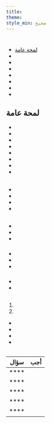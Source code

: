 ```yaml
---
title:
theme:
style_min: صحيح
---
```

# 

## 

* [لمحة عامة]()
* []()
* []()
* []()
* []()
* []()
* []()
* []()

<a id="overview"></a>

## لمحة عامة





* 
* 
* 
* 
* 
* 
* 
* 

<a id="newcourses"></a>

## 





* 
* 
* 
* 

<a id="circletime"></a>

## 





### 

* 
* 
* 

### 

* 
* 
* 

### 

* 
* 

<a id="scaffolding"></a>

## 





1. 
2. 









* 
* 
* 
* 

<a id="unplugged"></a>

## 

<a id="endofcourse"></a>

## 

<a id="conclusion"></a>

## 

<a id="faq"></a>

## 

| سؤال | أجب |
| ---- | --- |
| **** |     |
| **** |     |
| **** |     |
| **** |     |
| **** |     |